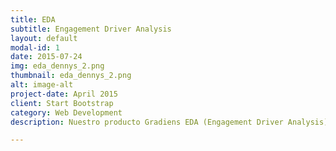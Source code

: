 ```yaml
---
title: EDA
subtitle: Engagement Driver Analysis
layout: default
modal-id: 1
date: 2015-07-24
img: eda_dennys_2.png
thumbnail: eda_dennys_2.png
alt: image-alt
project-date: April 2015
client: Start Bootstrap
category: Web Development
description: Nuestro producto Gradiens EDA (Engagement Driver Analysis) es un estudio integral que le ayuda a entender claramente cuales son los factores que influyen en la experiencia de su cliente. Para los estudios utilizamos nuestros Kioskos de Recolección de Información en donde los clientes interactúan y proveen su recomendación y además proveemos un Dashboard Gerencial para controlar los factores en tiempo real.

---
```


